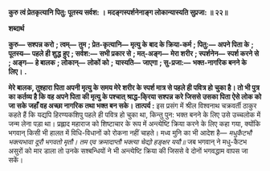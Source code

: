 **कुरु त्वं प्रेतकृत्यानि पितु: पूतस्य सर्वश: ।** **मदङ्गस्पर्शनेनाङ्ग लोकान्यास्यति सुप्रजा: ॥ २२॥** 

**शब्दार्थ** 

**कुरु—** **सश्पन्न करो** **; त्वम्—** **तुम** **; प्रेत-कृत्यानि—** **मृत्यु के बाद के क्रिया-कर्म** **; पितु:—** **अपने पिता के** **; पूतस्य—** **पहले ही शुद्ध** **हुए** **; सर्वश:—** **सभी प्रकार से** **; मत्-अङ्ग—** **मेरा शरीर** **; स्पर्शनेन—** **स्पर्श करने से** **; अङ्ग—** **हे बालक** **; लोकान्—** **लोकों को** **;** **यास्यति—** **जाएगा** **; सु-प्रजा:—** **भक्त-नागरिक बनने के लिए।** **.** 

**मेरे बालक, तुश्हारा पिता अपनी मृत्यु के समय मेरे शरीर के स्पर्श मात्र से पहले ही पवित्र हो** **चुका है। तो भी पुत्र का कर्तव्य है कि वह अपने पिता की मृत्यु के पश्चात् श्राद्ध-कि्रया सश्पन्न** **करे जिससे उसका पिता ऐसे लोक को जा सके जहाँ वह अच्छा नागरिक तथा भक्त बन सके।** **तात्पर्य :** इस प्रसंग में श्रील विश्वनाथ चक्रवर्ती ठाकुर कहते हैं कि यद्यपि हिरण्यकशिपु पहले ही पवित्र हो चुका था, किन्तु पुन: भक्त बनने के लिए उसे उच्चलोक में जन्म लेना पड़ा था। प्रह्लाद महाराज को शिष्टाचार के रूप में अन्त्येष्टि क्रिया करने के लिए कहा गया, क्योंकि भगवान् किसी भी हालत में विधि-विधानों को रोकना नहीं चाहते। मध्व मुनि का भी आदेश है— *मधुकैटभौ भक्त्यभावा दूरौ भगवतो मृतौ।* *तम एव क्रमादाप्तौ भक्त्या चेद्यो हङ्क्षर ययौ॥* जब भगवान् ने मधु-कैटभ असुरों को मार डाला तो उनके सश्बन्धियों ने भी अन्त्येष्टि क्रिया की जिससे वे दोनों भगवद्धाम वापस जा सकें।  